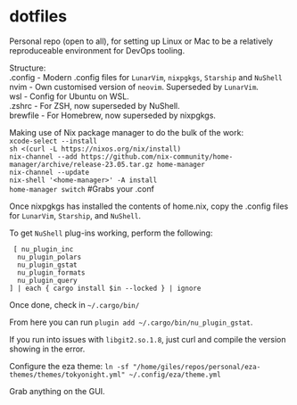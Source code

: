 # dotfiles

Personal repo (open to all), for setting up Linux or Mac to be a relatively reproduceable environment for DevOps tooling.  

Structure:  
    .config  - Modern .config files for `LunarVim`, `nixpgkgs`, `Starship` and `NuShell`  
    nvim     - Own customised version of `neovim`. Superseded by `LunarVim`.  
    wsl      - Config for Ubuntu on WSL.  
    .zshrc   - For ZSH, now superseded by NuShell.  
    brewfile - For Homebrew, now superseded by nixpgkgs.  

Making use of Nix package manager to do the bulk of the work:  
  `xcode-select --install`  
  `sh <(curl -L https://nixos.org/nix/install)`  
  `nix-channel --add https://github.com/nix-community/home-manager/archive/release-23.05.tar.gz home-manager`  
  `nix-channel --update`  
  `nix-shell '<home-manager>' -A install`  
  `home-manager switch` #Grabs your .conf  
  
Once nixpgkgs has installed the contents of home.nix, copy the .config files for `LunarVim`, `Starship`, and `NuShell`.  

To get `NuShell` plug-ins working, perform the following:  
```
 [ nu_plugin_inc  
  nu_plugin_polars  
  nu_plugin_gstat  
  nu_plugin_formats  
  nu_plugin_query  
] | each { cargo install $in --locked } | ignore
```

Once done, check in `~/.cargo/bin/`  

From here you can run `plugin add ~/.cargo/bin/nu_plugin_gstat`.  

If you run into issues with `libgit2.so.1.8`, just curl and compile the version showing in the error.  
  
Configure the eza theme: `ln -sf "/home/giles/repos/personal/eza-themes/themes/tokyonight.yml" ~/.config/eza/theme.yml`  
  
Gr<F15>ab anything on the GUI.  
